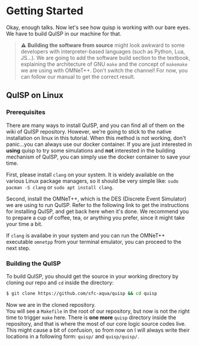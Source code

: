 # Getting Started

Okay, enough talks. Now let's see how quisp is working with our bare eyes. We have to build QuISP in our machine for that.

> :warning: **Building the software from source** might look awkward to some developers with interpreter-based languages (such as Python, Lua, JS...). We are going to add the software build section to the textbook, explaining the architecture of GNU `make` and the concept of `makemake` we are using with OMNeT++. Don't switch the channel! For now, you can follow our manual to get the correct result.

## QuISP on Linux
### Prerequisites
There are many ways to install QuISP, and you can find all of them on the wiki of QuISP repository. However, we're going to stick to the native installation on linux in this tutorial. When this method is not working, don't panic...you can always use our docker container. If you are just interested in **using** quisp to try some simulations and **not** interested in the building mechanism of QuISP, you can simply use the docker container to save your time.  

First, please install `clang` on your system. It is widely available on the various Linux package managers, so it should be very simple like: `sudo pacman -S clang` or `sudo apt install clang`.  

Second, install the OMNeT++, which is the DES (Discrete Event Simulator) we are using to run QuISP. Refer to the following link to get the instructions for installing QuISP, and get back here when it's done. We recommend you to prepare a cup of coffee, tea, or anything you prefer, since it might take your time a bit.  

If `clang` is availabe in your system and you can run the OMNeT++ executable `omnetpp` from your terminal emulator, you can proceed to the next step.

### Building the QuISP
To build QuISP, you should get the source in your working directory by cloning our repo and `cd` inside the directory:  
```bash
$ git clone https://github.com/sfc-aqua/quisp && cd quisp
```   
Now we are in the cloned repository.  
You will see a `Makefile` in the root of our repository, but now is not the right time to trigger `make` here. There is **one more** `quisp` directory inside the repository, and that is where the most of our core logic source codes live. This might cause a bit of confusion, so from now on I will always write their locations in a following form: `quisp/` and `quisp/quisp/`.

